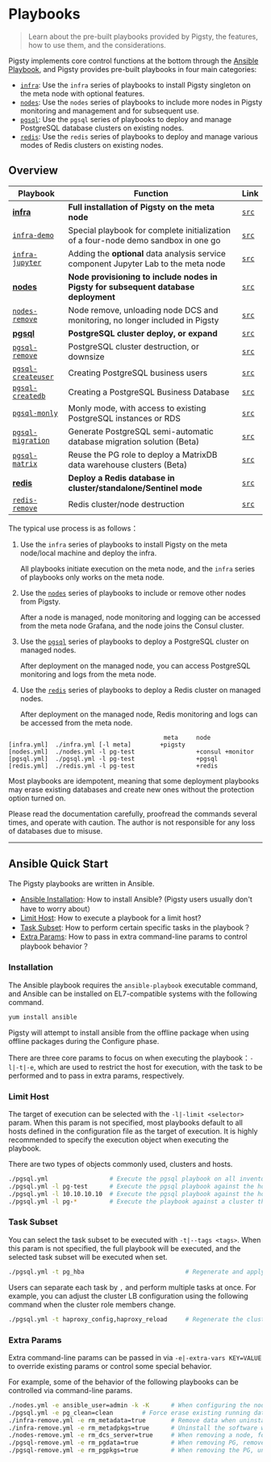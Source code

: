 # Playbooks

> Learn about the pre-built playbooks provided by Pigsty, the features, how to use them, and the considerations.

Pigsty implements core control functions at the bottom through the [Ansible Playbook](#Ansible-quick-start), and Pigsty provides pre-built playbooks in four main categories:

* [`infra`](p-infra.md): Use the `infra` series of playbooks to install Pigsty singleton on the meta node with optional features.
* [`nodes`](p-nodes.md): Use the `nodes` series of playbooks to include more nodes in Pigsty monitoring and management and for subsequent use.
* [`pgsql`](p-pgsql.md): Use the `pgsql` series of playbooks to deploy and manage PostgreSQL database clusters on existing nodes.
* [`redis`](p-redis.md): Use the `redis` series of playbooks to deploy and manage various modes of Redis clusters on existing nodes.



## Overview

| Playbook | Function                                                   | Link                                                     |
|--------|----------------------------------------------------------------| ------------------------------------------------------------ |
|  [**infra**](p-infra.md#infra)                        | **Full installation of Pigsty on the meta node** |        [`src`](https://github.com/vonng/pigsty/blob/master/infra.yml)            |
|  [`infra-demo`](p-infra.md#infra-demo)              | Special playbook for complete initialization of a four-node demo sandbox in one go |        [`src`](https://github.com/vonng/pigsty/blob/master/infra-demo.yml)       |
|  [`infra-jupyter`](p-infra.md#infra-jupyter)        | Adding the **optional** data analysis service component Jupyter Lab to the meta node |        [`src`](https://github.com/vonng/pigsty/blob/master/infra-jupyter.yml)    |
|  [**nodes**](p-nodes.md#nodes)                        | **Node provisioning to include nodes in Pigsty for subsequent database deployment** |        [`src`](https://github.com/vonng/pigsty/blob/master/nodes.yml)            |
|  [`nodes-remove`](p-nodes.md#nodes-remove)          | Node remove, unloading node DCS and monitoring, no longer included in Pigsty |        [`src`](https://github.com/vonng/pigsty/blob/master/nodes-remove.yml)     |
|  [**pgsql**](p-pgsql.md#pgsql)                        | **PostgreSQL cluster deploy, or expand** |        [`src`](https://github.com/vonng/pigsty/blob/master/pgsql.yml)            |
|  [`pgsql-remove`](p-pgsql.md#pgsql-remove)          | PostgreSQL cluster destruction, or downsize |        [`src`](https://github.com/vonng/pigsty/blob/master/pgsql-remove.yml)     |
|  [`pgsql-createuser`](p-pgsql.md#pgsql-createuser)  |      Creating PostgreSQL business users |        [`src`](https://github.com/vonng/pigsty/blob/master/pgsql-createuser.yml) |
|  [`pgsql-createdb`](p-pgsql.md#pgsql-createdb)      | Creating a PostgreSQL Business Database |        [`src`](https://github.com/vonng/pigsty/blob/master/pgsql-createdb.yml)   |
|  [`pgsql-monly`](p-pgsql.md#pgsql-monly)            | Monly mode, with access to existing PostgreSQL instances or RDS |        [`src`](https://github.com/vonng/pigsty/blob/master/pgsql-monly.yml)      |
|  [`pgsql-migration`](p-pgsql.md#pgsql-migration)    | Generate PostgreSQL semi-automatic database migration solution (Beta) |        [`src`](https://github.com/vonng/pigsty/blob/master/pgsql-migration.yml)  |
|  [`pgsql-matrix`](p-pgsql.md#pgsql-matrix)          | Reuse the PG role to deploy a MatrixDB data warehouse clusters (Beta) |        [`src`](https://github.com/vonng/pigsty/blob/master/pgsql-matrix.yml)     |
|  [**redis**](p-redis.md#redis)                        | **Deploy a Redis database in cluster/standalone/Sentinel mode** |        [`src`](https://github.com/vonng/pigsty/blob/master/redis.yml)            |
|  [`redis-remove`](p-redis.md#redis-remove)          |        Redis cluster/node destruction        |        [`src`](https://github.com/vonng/pigsty/blob/master/redis-remove.yml)     |

The typical use process is as follows：

1. Use the `infra` series of playbooks to install Pigsty on the meta node/local machine and deploy the infra.
   
   All playbooks initiate execution on the meta node, and the `infra` series of playbooks only works on the meta node.

2. Use the [`nodes`](p-nodes.md) series of playbooks to include or remove other nodes from Pigsty.

   After a node is managed, node monitoring and logging can be accessed from the meta node Grafana, and the node joins the Consul cluster.

3. Use the [`pgsql`](p-pgsql.md) series of playbooks to deploy a PostgreSQL cluster on managed nodes.

   After deployment on the managed node, you can access PostgreSQL monitoring and logs from the meta node.

4. Use the [`redis`](p-redis.md) series of playbooks to deploy a Redis cluster on managed nodes.

   After deployment on the managed node, Redis monitoring and logs can be accessed from the meta node.

```
                                           meta     node
[infra.yml]  ./infra.yml [-l meta]        +pigsty 
[nodes.yml]  ./nodes.yml -l pg-test                 +consul +monitor
[pgsql.yml]  ./pgsql.yml -l pg-test                 +pgsql
[redis.yml]  ./redis.yml -l pg-test                 +redis
```



Most playbooks are idempotent, meaning that some deployment playbooks may erase existing databases and create new ones without the protection option turned on.

Please read the documentation carefully, proofread the commands several times, and operate with caution. The author is not responsible for any loss of databases due to misuse.

------------------



## Ansible Quick Start

The Pigsty playbooks are written in Ansible.

* [Ansible Installation](#Installation): How to install Ansible? (Pigsty users usually don't have to worry about）
* [Limit Host](#limit-host): How to execute a playbook for a limit host?
* [Task Subset](#task-subset): How to perform certain specific tasks in the playbook？
* [Extra Params](#extra-params): How to pass in extra command-line params to control playbook behavior？

### Installation

The Ansible playbook requires the `ansible-playbook` executable command, and Ansible can be installed on EL7-compatible systems with the following command.

```bash
yum install ansible
```

Pigsty will attempt to install ansible from the offline package when using offline packages during the Configure phase.

There are three core params to focus on when executing the playbook：`-l|-t|-e`, which are used to restrict the host for execution, with the task to be performed and to pass in extra params, respectively.

### Limit Host

The target of execution can be selected with the `-l|-limit <selector>` param. When this param is not specified, most playbooks default to all hosts defined in the configuration file as the target of execution.
It is highly recommended to specify the execution object when executing the playbook.

There are two types of objects commonly used, clusters and hosts.

```bash
./pgsql.yml                 # Execute the pgsql playbook on all inventory hosts(this is dangerous!)
./pgsql.yml -l pg-test      # Execute the pgsql playbook against the hosts in the pg-test cluster
./pgsql.yml -l 10.10.10.10  # Execute the pgsql playbook against the host at 10.10.10.10
./pgsql.yml -l pg-*         # Execute the playbook against a cluster that matches the pg-* pattern (glob)
```


### Task Subset

You can select the task subset to be executed with `-t|--tags <tags>`. When this param is not specified, the full playbook will be executed, and the selected task subset will be executed when set.

```bash
./pgsql.yml -t pg_hba                            # Regenerate and apply cluster HBA rules
```

Users can separate each task by `,` and perform multiple tasks at once. For example, you can adjust the cluster LB configuration using the following command when the cluster role members change.

```bash
./pgsql.yml -t haproxy_config,haproxy_reload     # Regenerate the cluster LB configuration and apply
```

### Extra Params

Extra command-line params can be passed in via `-e|-extra-vars KEY=VALUE` to override existing params or control some special behavior.

For example, some of the behavior of the following playbooks can be controlled via command-line params.

```bash
./nodes.yml -e ansible_user=admin -k -K      # When configuring the node, use another admin user, and enter ssh with the sudo password
./pgsql.yml -e pg_clean=clean        # Force erase existing running database instances when installing PG (dangerous)
./infra-remove.yml -e rm_metadata=true       # Remove data when uninstalling Pigsty
./infra-remove.yml -e rm_metadpkgs=true      # Uninstall the software when uninstalling Pigsty
./nodes-remove.yml -e rm_dcs_server=true     # When removing a node, force removal even if there is a DCS server on it
./pgsql-remove.yml -e rm_pgdata=true         # When removing PG, remove data together
./pgsql-remove.yml -e rm_pgpkgs=true         # When removing the PG, uninstall the software as well
```

